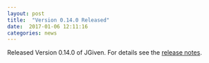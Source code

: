 ```yaml
---
layout: post
title:  "Version 0.14.0 Released"
date:  2017-01-06 12:11:16
categories: news
---
```


Released Version 0.14.0 of JGiven. For details see the [release notes](https://github.com/TNG/JGiven/releases/tag/v0.14.0).

[jgiven-gh]: https://github.com/TNG/JGiven
[jgiven]:    https://jgiven.org
